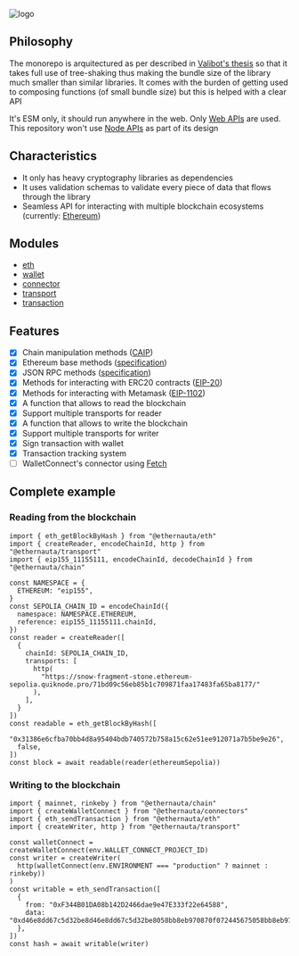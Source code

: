 ![logo](https://github.com/niconiahi/ethernauta/blob/main/assets/logo.svg)

## Philosophy

The monorepo is arquitectured as per described in [Valibot's thesis](https://valibot.dev/thesis.pdf) so that it takes full use of tree-shaking thus making the bundle size of the library much smaller than similar libraries. It comes with the burden of getting used to composing functions (of small bundle size) but this is helped with a clear API

It's ESM only, it should run anywhere in the web. Only [Web APIs](https://developer.mozilla.org/en-US/docs/Web/API) are used. This repository won't use [Node APIs](https://nodejs.org/dist/latest-v18.x/docs/api/) as part of its design

## Characteristics

- It only has heavy cryptography libraries as dependencies
- It uses validation schemas to validate every piece of data that flows through the library
- Seamless API for interacting with multiple blockchain ecosystems (currently: [Ethereum](https://ethereum.org/))

## Modules

- [eth](https://github.com/niconiahi/ethernauta/blob/main/packages/eth/README.md)
- [wallet](https://github.com/niconiahi/ethernauta/blob/main/packages/wallet/README.md)
- [connector](https://github.com/niconiahi/ethernauta/blob/main/packages/connector/README.md)
- [transport](https://github.com/niconiahi/ethernauta/blob/main/packages/transport/README.md)
- [transaction](https://github.com/niconiahi/ethernauta/blob/main/packages/transaction/README.md)

## Features

- [x] Chain manipulation methods ([CAIP](https://github.com/ChainAgnostic/caip-js))
- [x] Ethereum base methods ([specification](https://github.com/ethereum/execution-apis/tree/main/src/eth))
- [x] JSON RPC methods ([specification](https://www.jsonrpc.org/specification))
- [x] Methods for interacting with ERC20 contracts ([EIP-20](https://eips.ethereum.org/EIPS/eip-20))
- [x] Methods for interacting with Metamask ([EIP-1102](https://eips.ethereum.org/EIPS/eip-1102))
- [x] A function that allows to read the blockchain
- [x] Support multiple transports for reader
- [x] A function that allows to write the blockchain
- [x] Support multiple transports for writer
- [x] Sign transaction with wallet
- [x] Transaction tracking system
- [ ] WalletConnect's connector using [Fetch](https://developer.mozilla.org/en-US/docs/Web/API/Fetch_API)

## Complete example

### Reading from the blockchain

```tsx
import { eth_getBlockByHash } from "@ethernauta/eth"
import { createReader, encodeChainId, http } from "@ethernauta/transport"
import { eip155_11155111, encodeChainId, decodeChainId } from "@ethernauta/chain"

const NAMESPACE = {
  ETHEREUM: "eip155",
}
const SEPOLIA_CHAIN_ID = encodeChainId({
  namespace: NAMESPACE.ETHEREUM,
  reference: eip155_11155111.chainId,
})
const reader = createReader([
  {
    chainId: SEPOLIA_CHAIN_ID,
    transports: [
      http(
        "https://snow-fragment-stone.ethereum-sepolia.quiknode.pro/71bd09c56eb85b1c709871faa17483fa65ba8177/"
      ),
    ],
  }
])
const readable = eth_getBlockByHash([
  "0x31386e6cfba70bb4d8a95404bdb740572b758a15c62e51ee912071a7b5be9e26",
  false,
])
const block = await readable(reader(ethereumSepolia))
```

### Writing to the blockchain

```tsx
import { mainnet, rinkeby } from "@ethernauta/chain"
import { createWalletConnect } from "@ethernauta/connectors"
import { eth_sendTransaction } from "@ethernauta/eth"
import { createWriter, http } from "@ethernauta/transport"

const walletConnect = createWalletConnect(env.WALLET_CONNECT_PROJECT_ID)
const writer = createWriter(
  http(walletConnect(env.ENVIRONMENT === "production" ? mainnet : rinkeby))
)
const writable = eth_sendTransaction([
  {
    from: "0xF344B01DA08b142D2466dae9e47E333f22e64588",
    data: "0xd46e8dd67c5d32be8d46e8dd67c5d32be8058bb8eb970870f072445675058bb8eb970870f072445675",
  },
])
const hash = await writable(writer)
```
